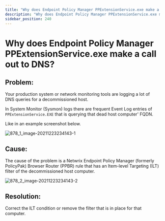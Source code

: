 ```yaml
---
title: "Why does Endpoint Policy Manager PPExtensionService.exe make a call out to DNS?"
description: "Why does Endpoint Policy Manager PPExtensionService.exe make a call out to DNS?"
sidebar_position: 240
---
```


# Why does Endpoint Policy Manager PPExtensionService.exe make a call out to DNS?

## Problem:

Your production system or network monitoring tools are logging a lot of DNS queries for a
decommissioned host.

In System Monitor (Sysmon) logs there are frequent Event Log entries of `PPExtensionService.EXE`
that is querying that dead host computer' FQDN.

Like in an example screenshot below.

![878_1_image-20211223234143-1](/images/endpointpolicymanager/troubleshooting/browserrouter/878_1_image-20211223234143-1.webp)

## Cause:

The cause of the problem is a Netwrix Endpoint Policy Manager (formerly PolicyPak) Browser Router
(PPBR) rule that has an Item-level Targeting (ILT) filter of the decommissioned host computer.

![878_2_image-20211223234143-2](/images/endpointpolicymanager/troubleshooting/browserrouter/878_2_image-20211223234143-2.webp)

## Resolution:

Correct the ILT condition or remove the filter that is in place for that computer.
